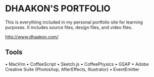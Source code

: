 DHAAKON'S PORTFOLIO
===================

This is everything included in my personal portfolio site for learning
purposes. It includes source files, design files, and video files.

http://www.dhaakon.com/

Tools
-----

• MacVim
• CoffeeScript
• Sketch.js
• CoffeePhysics
• GSAP
• Adobe Creative Suite (Photoshop, AfterEffects, Illustrator)
• EventEmitter


